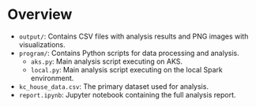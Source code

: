 # Overview

- `output/`: Contains CSV files with analysis results and PNG images with visualizations.
- `program/`: Contains Python scripts for data processing and analysis.
  - `aks.py`: Main analysis script executing on AKS.
  - `local.py`: Main analysis script executing on the local Spark environment.
- `kc_house_data.csv`: The primary dataset used for analysis.
- `report.ipynb`: Jupyter notebook containing the full analysis report.
